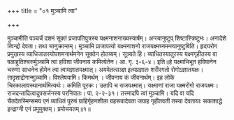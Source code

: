 +++
title = "०१ मुञ्चामि त्वा"

+++

मुञ्चामीति पञ्चर्चं दशमं सूक्तं प्रजापतिपुत्रस्य यक्ष्मनाशनाख्यस्यार्षम्। अन्त्यानुष्टुप् शिष्टास्त्रिष्टुभः। अनादेशे त्विन्द्रो देवता। तथा चानुक्रान्तम्। मुञ्चामि प्राजापत्यो यक्ष्मनाशनो राजयक्ष्मघ्नमन्त्यानुष्टुबिति। हृदयरोग प्रमुखस्य व्याधिजातस्योपशमनार्थमनेन सूक्तेन होतव्यम्। सूत्र्यते हि। व्याधितस्यातुरस्य यक्ष्मगृहीतस्य वा षळाहुतिश्चरुर्मुञ्चामि त्वा हविशा जीवनाय कमित्येतेन। आ. गृ. ३-६-४। इति॥हे यक्ष्माभिभूत हविषानेन चरुणा साधनेन होमेन त्वा त्वामज्ञातयक्ष्मात्। अयमेतत्सञ्ज्ञ इत्यप्रज्ञातः शरीरगतो रोगोऽज्ञातयक्षः। तादृशाद्रोगान्मुञ्चामि। विश्लेषयामि। किमर्थम् । जीवनाय कं जीवनार्थम्। इह लोके चिरकालावस्थानार्थमित्यर्थः। कमिति पूरकः। उतापि च राजयक्ष्मात्। यक्ष्माणां राजा यक्ष्मरोगो राजयक्ष्मः। राजदन्तादित्वादुपसर्जनस्य परनिपातः। पा. २-२-३१। तस्मादपि त्वां मुञ्चामि। यदि वा यदि चैतदेतस्मिन्समय एनं व्याधितं पुरुषं ग्राहिर्गृहणशीला ग्रहरूपादेवता जग्राह गृहीतवती तस्या देवतायाः सकाशाद्धे इन्द्राग्नी एनं प्रमुमुक्तम्। प्रमोचयतम्॥१॥